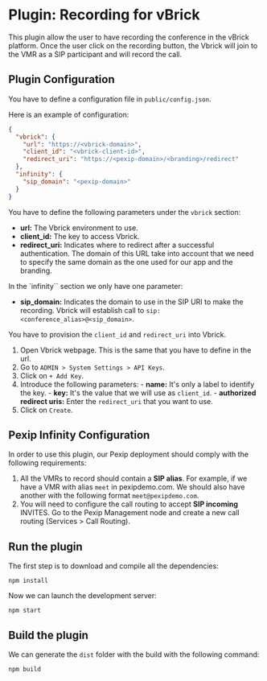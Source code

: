 # Plugin: Recording for vBrick

This plugin allow the user to have recording the conference in the vBrick platform. Once the user click on the recording button, the Vbrick will join to the VMR as a SIP participant and will record the call.

## Plugin Configuration

You have to define a configuration file in `public/config.json`.

Here is an example of configuration:

```json
{
  "vbrick": {
    "url": "https://<vbrick-domain>",
    "client_id": "<vbrick-client-id>",
    "redirect_uri": "https://<pexip-domain>/<branding>/redirect"
  },
  "infinity": {
    "sip_domain": "<pexip-domain>"
  }
}
```

You have to define the following parameters under the `vbrick` section:

- **url:** The Vbrick environment to use.
- **client_id:** The key to access Vbrick.
- **redirect_uri:** Indicates where to redirect after a successful authentication. The domain of this URL take into account that we need to specify the same domain as the one used for our app and the branding.

In the `infinity`` section we only have one parameter:

* **sip_domain:** Indicates the domain to use in the SIP URI to make the recording. Vbrick will establish call to `sip:<conference_alias>@<sip_domain>`.

You have to provision the `client_id` and `redirect_uri` into Vbrick.
  
  1. Open Vbrick webpage. This is the same that you have to define in the url.
  2. Go to `ADMIN > System Settings > API Keys`.
  3. Click on `+ Add Key`.
  4. Introduce the following parameters:
    - **name:** It's only a label to identify the key.
    - **key:** It's the value that we will use as `client_id`.
    - **authorized redirect uris:** Enter the `redirect_uri` that you want to use.
  5. Click on `Create`.

## Pexip Infinity Configuration

In order to use this plugin, our Pexip deployment should comply with the following requirements:

1. All the VMRs to record should contain a **SIP alias**. For example, if we have a VMR with alias `meet` in pexipdemo.com. We should also have another with the following format `meet@pexipdemo.com`.
2. You will need to configure the call routing to accept **SIP incoming** INVITES. Go to the Pexip Management node and create a new call routing (Services > Call Routing).

## Run the plugin

The first step is to download and compile all the dependencies:

```
npm install
```

Now we can launch the development server:

```
npm start
```

## Build the plugin

We can generate the `dist` folder with the build with the following command:

```
npm build
```
